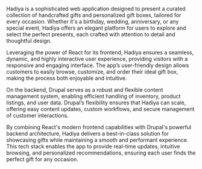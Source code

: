 Hadiya is a sophisticated web application designed to present a curated collection of handcrafted gifts and personalized gift boxes, tailored for every occasion. Whether it's a birthday, wedding, anniversary, or any special event, Hadiya offers an elegant platform for users to explore and select the perfect presents, each crafted with attention to detail and thoughtful design.

Leveraging the power of React for its frontend, Hadiya ensures a seamless, dynamic, and highly interactive user experience, providing visitors with a responsive and engaging interface. The app’s user-friendly design allows customers to easily browse, customize, and order their ideal gift box, making the process both enjoyable and intuitive.

On the backend, Drupal serves as a robust and flexible content management system, enabling efficient handling of inventory, product listings, and user data. Drupal’s flexibility ensures that Hadiya can scale, offering easy content updates, custom workflows, and secure management of customer interactions.

By combining React's modern frontend capabilities with Drupal's powerful backend architecture, Hadiya delivers a best-in-class solution for showcasing gifts while maintaining a smooth and performant experience. This tech stack enables the app to provide real-time updates, intuitive browsing, and personalized recommendations, ensuring each user finds the perfect gift for any occasion.